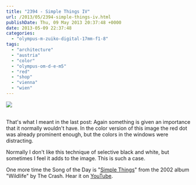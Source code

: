 ```yaml
---
title: "2394 - Simple Things IV"
url: /2013/05/2394-simple-things-iv.html
publishDate: Thu, 09 May 2013 20:37:48 +0000
date: 2013-05-09 22:37:48
categories: 
  - "olympus-m-zuiko-digital-17mm-f1-8"
tags: 
  - "architecture"
  - "austria"
  - "color"
  - "olympus-om-d-e-m5"
  - "red"
  - "shop"
  - "vienna"
  - "wien"
---
```

<div class="container">
<div class="center"><a target="_blank" href="https://d25zfm9zpd7gm5.cloudfront.net/1200x1200/2013/20130507_162814_lr.jpg"><img src="https://d25zfm9zpd7gm5.cloudfront.net/0600x0600/2013/20130507_162814_lr.jpg" /></a></div>
</div>
<br />

That's what I meant in the last post: Again something is given an importance that it normally wouldn't have. In the color version of this image the red dot was already prominent enough, but the colors in the windows were distracting.

 Normally I don't like this technique of selective black and white, but sometimes I feel it adds to the image. This is such a case.

One more time the Song of the Day is "<a href="http://www.lyricsmode.com/lyrics/t/the_crash/simple_things.html" target="_blank">Simple Things</a>" from the 2002 album "Wildlife" by The Crash. Hear it on <a href="https://www.youtube.com/watch?v=m-YakOIJsT0" target="_blank">YouTube</a>.
